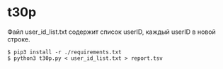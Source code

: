 t30p
====

Файл user_id_list.txt содержит список userID, каждый userID в новой строке.

```shell script
$ pip3 install -r ./requirements.txt
$ python3 t30p.py < user_id_list.txt > report.tsv
```
